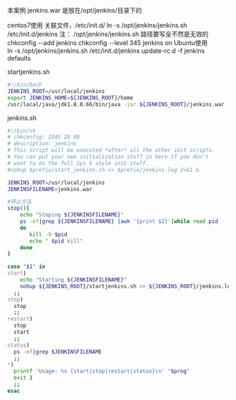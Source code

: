本案例 jenkins.war 是放在/opt/jenkins/目录下的
	
centos7使用
    关联文件，/etc/init.d/
	ln -s /opt/jenkins/jenkins.sh /etc/init.d/jenkins         注：   /opt/jenkins/jenkins.sh  路径要写全不然是无效的
	chkconfig --add jenkins
	chkconfig --level 345 jenkins on
Ubuntu使用	
	ln -s /opt/jenkins/jenkins.sh /etc/init.d/jenkins
	update-rc.d -f jenkins defaults



startjenkins.sh

```bash
#!/bin/bash
JENKINS_ROOT=/usr/local/jenkins
export JENKINS_HOME=${JENKINS_ROOT}/home
/usr/local/java/jdk1.8.0.66/bin/java -jar ${JENKINS_ROOT}/jenkins.war --httpPort=8081
```

jenkins.sh

```bash
#!/bin/sh
# chkconfig: 2345 20 90 
# description: jenkins
# This script will be executed *after* all the other init scripts.  
# You can put your own initialization stuff in here if you don't  
# want to do the full Sys V style init stuff.  
#nohup $prefix/start_jenkins.sh >> $prefix/jenkins.log 2>&1 &

JENKINS_ROOT=/usr/local/jenkins
JENKINSFILENAME=jenkins.war

#停止方法
stop(){
    echo "Stoping ${JENKINSFILENAME}"
	ps -ef|grep ${JENKINSFILENAME} |awk '{print $2}'|while read pid
	do
	   kill -9 $pid
	   echo " $pid kill"
	done
}

case "$1" in
start)
    echo "Starting ${JENKINSFILENAME}"
	nohup ${JENKINS_ROOT}/startjenkins.sh >> ${JENKINS_ROOT}/jenkins.log 2>&1 &
  ;;
stop)
  stop
  ;;
restart)
  stop
  start
  ;;
status)
  ps -ef|grep $JENKINSFILENAME
  ;;
*)
  printf 'Usage: %s {start|stop|restart|status}\n' "$prog"
  exit 1
  ;;
esac
```

